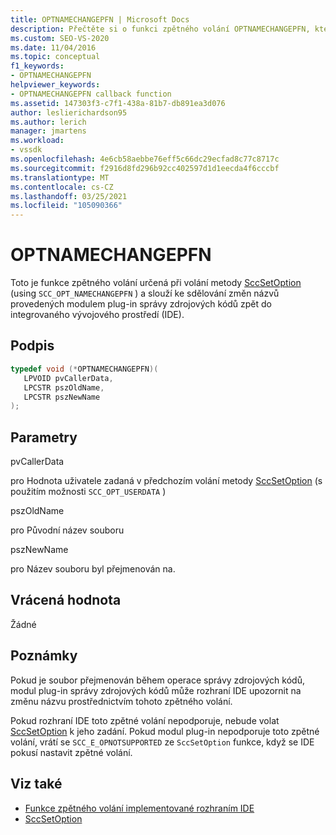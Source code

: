 ```yaml
---
title: OPTNAMECHANGEPFN | Microsoft Docs
description: Přečtěte si o funkci zpětného volání OPTNAMECHANGEPFN, která komunikuje změny názvů z modulu plug-in správy zdrojových kódů v integrovaném vývojovém prostředí sady Visual Studio.
ms.custom: SEO-VS-2020
ms.date: 11/04/2016
ms.topic: conceptual
f1_keywords:
- OPTNAMECHANGEPFN
helpviewer_keywords:
- OPTNAMECHANGEPFN callback function
ms.assetid: 147303f3-c7f1-438a-81b7-db891ea3d076
author: leslierichardson95
ms.author: lerich
manager: jmartens
ms.workload:
- vssdk
ms.openlocfilehash: 4e6cb58aebbe76eff5c66dc29ecfad8c77c8717c
ms.sourcegitcommit: f2916d8fd296b92cc402597d1d1eecda4f6cccbf
ms.translationtype: MT
ms.contentlocale: cs-CZ
ms.lasthandoff: 03/25/2021
ms.locfileid: "105090366"
---
```

# <a name="optnamechangepfn"></a>OPTNAMECHANGEPFN
Toto je funkce zpětného volání určená při volání metody [SccSetOption](../extensibility/sccsetoption-function.md) (using `SCC_OPT_NAMECHANGEPFN` ) a slouží ke sdělování změn názvů provedených modulem plug-in správy zdrojových kódů zpět do integrovaného vývojového prostředí (IDE).

## <a name="signature"></a>Podpis

```cpp
typedef void (*OPTNAMECHANGEPFN)(
   LPVOID pvCallerData,
   LPCSTR pszOldName,
   LPCSTR pszNewName
);
```

## <a name="parameters"></a>Parametry
 pvCallerData

pro Hodnota uživatele zadaná v předchozím volání metody [SccSetOption](../extensibility/sccsetoption-function.md) (s použitím možnosti `SCC_OPT_USERDATA` )

 pszOldName

pro Původní název souboru

 pszNewName

pro Název souboru byl přejmenován na.

## <a name="return-value"></a>Vrácená hodnota
 Žádné

## <a name="remarks"></a>Poznámky
 Pokud je soubor přejmenován během operace správy zdrojových kódů, modul plug-in správy zdrojových kódů může rozhraní IDE upozornit na změnu názvu prostřednictvím tohoto zpětného volání.

 Pokud rozhraní IDE toto zpětné volání nepodporuje, nebude volat [SccSetOption](../extensibility/sccsetoption-function.md) k jeho zadání. Pokud modul plug-in nepodporuje toto zpětné volání, vrátí se `SCC_E_OPNOTSUPPORTED` ze `SccSetOption` funkce, když se IDE pokusí nastavit zpětné volání.

## <a name="see-also"></a>Viz také
- [Funkce zpětného volání implementované rozhraním IDE](../extensibility/callback-functions-implemented-by-the-ide.md)
- [SccSetOption](../extensibility/sccsetoption-function.md)
